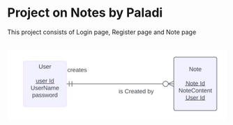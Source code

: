 <h1> Project on Notes by Paladi</h1>
<p> This project consists of Login page, Register page and Note page</p>
<br>
<img src="./public/images/ER.jpg" width="650"